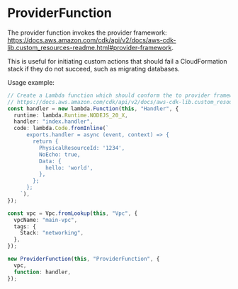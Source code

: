# ProviderFunction

The provider function invokes the provider framework:
https://docs.aws.amazon.com/cdk/api/v2/docs/aws-cdk-lib.custom_resources-readme.html#provider-framework.

This is useful for initiating custom actions that should fail a CloudFormation stack if they do not succeed, such
as migrating databases.

Usage example:

```ts
// Create a Lambda function which should conform the to provider framework:
// https://docs.aws.amazon.com/cdk/api/v2/docs/aws-cdk-lib.custom_resources.Provider.html#example
const handler = new lambda.Function(this, "Handler", {
  runtime: lambda.Runtime.NODEJS_20_X,
  handler: "index.handler",
  code: lambda.Code.fromInline(`
      exports.handler = async (event, context) => {
        return {
          PhysicalResourceId: '1234',
          NoEcho: true,
          Data: {
            hello: 'world',
          },
        };
      };
    `),
});

const vpc = Vpc.fromLookup(this, "Vpc", {
  vpcName: "main-vpc",
  tags: {
    Stack: "networking",
  },
});

new ProviderFunction(this, "ProviderFunction", {
  vpc,
  function: handler,
});
```
